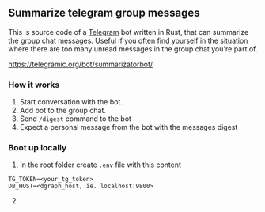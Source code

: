 ## Summarize telegram group messages 

This is source code of a [Telegram](https://telegram.org/) bot written in Rust, that can summarize the group chat messages. Useful if you often find yourself in the situation where there are too many unread messages in the group chat you're part of.

https://telegramic.org/bot/summarizatorbot/

### How it works

1. Start conversation with the bot.
2. Add bot to the group chat. 
3. Send `/digest` command to the bot
4. Expect a personal message from the bot with the messages digest

### Boot up locally

1. In the root folder create `.env` file with this content

```
TG_TOKEN=<your_tg_token>
DB_HOST=<dgraph_host, ie. localhost:9800>
```

2. 